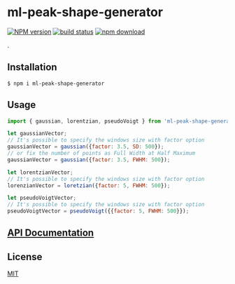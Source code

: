 # ml-peak-shape-generator

[![NPM version][npm-image]][npm-url]
[![build status][ci-image]][ci-url]
[![npm download][download-image]][download-url]

.

## Installation

`$ npm i ml-peak-shape-generator`

## Usage

```js
import { gaussian, lorentzian, pseudoVoigt } from 'ml-peak-shape-generator';

let gaussianVector;
// It's possible to specify the windows size with factor option
gaussianVector = gaussian({factor: 3.5, SD: 500});
// or fix the number of points as Full Width at Half Maximum
gaussianVector = gaussian({factor: 3.5, FWHM: 500});

let lorentzianVector;
// It's possible to specify the windows size with factor option
lorenzianVector = loretzian({factor: 5, FWHM: 500});

let pseudoVoigtVector;
// It's possible to specify the windows size with factor option
pseudoVoigtVector = pseudoVoigt({{factor: 5, FWHM: 500}});  
```

## [API Documentation](https://cheminfo.github.io/ml-peak-shape-generator/)

## License

[MIT](./LICENSE)

[npm-image]: https://img.shields.io/npm/v/ml-peak-shape-generator.svg
[npm-url]: https://www.npmjs.com/package/ml-peak-shape-generator
[ci-image]: https://github.com/cheminfo/ml-peak-shape-generator/workflows/Node.js%20CI/badge.svg?branch=master
[ci-url]: https://github.com/cheminfo/ml-peak-shape-generator/actions?query=workflow%3A%22Node.js+CI%22
[download-image]: https://img.shields.io/npm/dm/ml-peak-shape-generator.svg
[download-url]: https://www.npmjs.com/package/ml-peak-shape-generator
